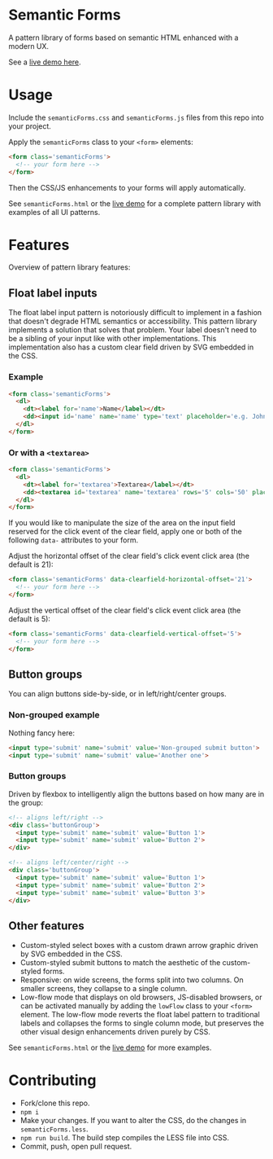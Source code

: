 # Semantic Forms

A pattern library of forms based on semantic HTML enhanced with a modern UX.

See a [live demo here](https://kethinov.github.io/semanticforms/semanticForms.html).

# Usage

Include the `semanticForms.css` and `semanticForms.js` files from this repo into your project.

Apply the `semanticForms` class to your `<form>` elements:

```html
<form class='semanticForms'>
  <!-- your form here -->
</form>
```

Then the CSS/JS enhancements to your forms will apply automatically.

See `semanticForms.html` or the [live demo](https://kethinov.github.io/semanticforms/semanticForms.html) for a complete pattern library with examples of all UI patterns.

# Features

Overview of pattern library features:

## Float label inputs

The float label input pattern is notoriously difficult to implement in a fashion that doesn't degrade HTML semantics or accessibility. This pattern library implements a solution that solves that problem. Your label doesn't need to be a sibling of your input like with other implementations. This implementation also has a custom clear field driven by SVG embedded in the CSS.

### Example

```html
<form class='semanticForms'>
  <dl>
    <dt><label for='name'>Name</label></dt>
    <dd><input id='name' name='name' type='text' placeholder='e.g. John Smith'></dd>
  </dl>
</form>
```

### Or with a `<textarea>`

```html
<form class='semanticForms'>
  <dl>
    <dt><label for='textarea'>Textarea</label></dt>
    <dd><textarea id='textarea' name='textarea' rows='5' cols='50' placeholder='e.g. Long string of text'></textarea></dd>
  </dl>
</form>
```

If you would like to manipulate the size of the area on the input field reserved for the click event of the clear field, apply one or both of the following `data-` attributes to your form.

Adjust the horizontal offset of the clear field's click event click area (the default is 21):

```html
<form class='semanticForms' data-clearfield-horizontal-offset='21'>
  <!-- your form here -->
</form>
```

Adjust the vertical offset of the clear field's click event click area (the default is 5):

```html
<form class='semanticForms' data-clearfield-vertical-offset='5'>
  <!-- your form here -->
</form>
```

## Button groups

You can align buttons side-by-side, or in left/right/center groups.

### Non-grouped example

Nothing fancy here:

```html
<input type='submit' name='submit' value='Non-grouped submit button'>
<input type='submit' name='submit' value='Another one'>
```

### Button groups

Driven by flexbox to intelligently align the buttons based on how many are in the group:

```html
<!-- aligns left/right -->
<div class='buttonGroup'>
  <input type='submit' name='submit' value='Button 1'>
  <input type='submit' name='submit' value='Button 2'>
</div>

<!-- aligns left/center/right -->
<div class='buttonGroup'>
  <input type='submit' name='submit' value='Button 1'>
  <input type='submit' name='submit' value='Button 2'>
  <input type='submit' name='submit' value='Button 3'>
</div>
```

## Other features

- Custom-styled select boxes with a custom drawn arrow graphic driven by SVG embedded in the CSS.
- Custom-styled submit buttons to match the aesthetic of the custom-styled forms.
- Responsive: on wide screens, the forms split into two columns. On smaller screens, they collapse to a single column.
- Low-flow mode that displays on old browsers, JS-disabled browsers, or can be activated manually by adding the `lowFlow` class to your `<form>` element. The low-flow mode reverts the float label pattern to traditional labels and collapses the forms to single column mode, but preserves the other visual design enhancements driven purely by CSS.

See `semanticForms.html` or the [live demo](https://kethinov.github.io/semanticforms/semanticForms.html) for more examples.

# Contributing

- Fork/clone this repo.
- `npm i`
- Make your changes. If you want to alter the CSS, do the changes in `semanticForms.less`.
- `npm run build`. The build step compiles the LESS file into CSS.
- Commit, push, open pull request.

